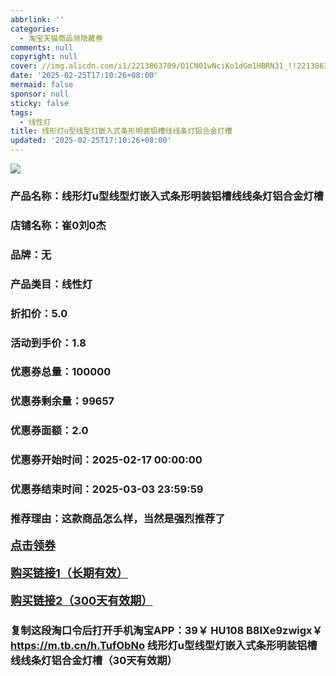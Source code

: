 ```yaml
---
abbrlink: ''
categories:
  - 淘宝天猫商品领隐藏券
comments: null
copyright: null
cover: //img.alicdn.com/i1/2213863709/O1CN01wNciKo1dGm1HBRN31_!!2213863709.jpg
date: '2025-02-25T17:10:26+08:00'
mermaid: false
sponsor: null
sticky: false
tags:
  - 线性灯
title: 线形灯u型线型灯嵌入式条形明装铝槽线线条灯铝合金灯槽
updated: '2025-02-25T17:10:26+08:00'
--- 
```


![](//img.alicdn.com/i1/2213863709/O1CN01wNciKo1dGm1HBRN31_!!2213863709.jpg)

### 产品名称：线形灯u型线型灯嵌入式条形明装铝槽线线条灯铝合金灯槽
### 店铺名称：崔0刘0杰
### 品牌：无
### 产品类目：线性灯
### 折扣价：5.0
### 活动到手价：1.8
### 优惠券总量：100000
### 优惠券剩余量：99657
### 优惠券面额：2.0
### 优惠券开始时间：2025-02-17 00:00:00	
### 优惠券结束时间：2025-03-03 23:59:59	
### 推荐理由：这款商品怎么样，当然是强烈推荐了

<p style="font-size: 18px; font-weight: bold;">
  <a href="https://uland.taobao.com/coupon/edetail?e=T1KzM8Px2tOlhHvvyUNXZfh8CuWt5YH5OVuOuRD5gLJMmdsrkidbOUV9IBA4kmjLDiGqMqScPwUouQClsPXgwKPgSWjxtA19fDDmVDtLFVh0RkFCrrw5Tec%2FX1nmlBJrLJZsNk5TvDVyBOK%2B8KjzSuzY3MUSAX0G1TP3uC6T%2BzrKa4jyh4U%2Bo5OrzyquAssAqp904l%2FWWmWNfiknwDwgYS%2FsWqyKYTVEvx24htuqzYwDHXLApfbZC9QqW3sOLwhkt8lVTak0K4ClMcQumH5MVJ1CpgrFqLtAknt%2Fn3sr5GJwy7cgGF%2BpAO4bxC%2B7zJfQiCpAJSP9%2Brk%3D&traceId=0b515d4517407227641888116d126c&union_lens=lensId%3AOPT%401740722766%40210434fe_1d10_1954b2980b7_90eb%4001%40eyJmbG9vcklkIjo3MzM1NH0ie" target="_blank">点击领券</a>
</p>
<p style="font-size: 18px; font-weight: bold;">
  <a href="https://s.click.taobao.com/t?e=m%3D2%26s%3DqcGQz4rP%2BzVw4vFB6t2Z2ueEDrYVVa64LKpWJ%2Bin0XLjf2vlNIV67uW8xal2bDKcoAgJVlbS%2FO%2F3ID%2FV1RqsF4wnCJeELi4I%2FIEn%2BS1IjHAB0ghlTd7WlZVm%2FOAUUFw71qrpxiwMoCNxc1AtbZGVS3usVTS%2B79RHfNo%2BmgK0vFILZMqoQW%2BfuB6GmlJyRiVTEBMXzFO8lg7Wy2DTJRNveDYmwDmdiI%2BLl%2FVAuRNd8JVqqIUEH1Oq569pkWppe9l6JiqwbV0VIRuPgysBSxHfUOXVLEPDWL24Qzjme%2FlRzQEXFgqKv9GtICGFCzYOOqAQ" target="_blank">购买链接1（长期有效）</a>
</p>
<p style="font-size: 18px; font-weight: bold;">
  <a href="https://s.click.taobao.com/S5GZVNs" target="_blank">购买链接2（300天有效期）</a>
</p>

### 复制这段淘口令后打开手机淘宝APP：39￥ HU108 B8IXe9zwigx￥ https://m.tb.cn/h.TufObNo  线形灯u型线型灯嵌入式条形明装铝槽线线条灯铝合金灯槽（30天有效期）
